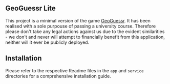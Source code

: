 ## GeoGuessr Lite
This project is a minimal version of the game [GeoGuessr](https://geoguessr.com/). It has been realised with a sole purpouse of passing a university course. Therefore please don't take any legal actions against us due to the evident similarities - we don't and never will attempt to financially benefit from this application, neither will it ever be publicly deployed.

## Installation
Please refer to the respective Readme files in the `app` and `service` directories for a comprehensive installation guide.